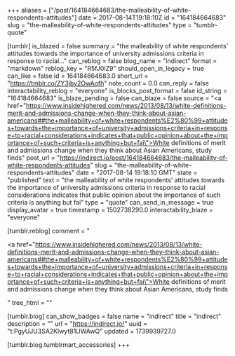 +++
aliases = ["/post/164184664683/the-malleability-of-white-respondents-attitudes"]
date = 2017-08-14T19:18:10Z
id = "164184664683"
slug = "the-malleability-of-white-respondents-attitudes"
type = "tumblr-quote"

[tumblr]
is_blazed = false
summary = "the malleability of white respondents’ attitudes towards the importance of university admissions criteria in response to racial..."
can_reblog = false
blog_name = "indirect"
format = "markdown"
reblog_key = "R5fJ0lZ9"
should_open_in_legacy = true
can_like = false
id = 164184664683.0
short_url = "https://tmblr.co/ZY3jby2OwAofh"
note_count = 0.0
can_reply = false
interactability_reblog = "everyone"
is_blocks_post_format = false
id_string = "164184664683"
is_blaze_pending = false
can_blaze = false
source = "<a href=\"https://www.insidehighered.com/news/2013/08/13/white-definitions-merit-and-admissions-change-when-they-think-about-asian-americans##the+malleability+of+white+respondents%E2%80%99+attitudes+towards+the+importance+of+university+admissions+criteria+in+response+to+racial+considerations+indicates+that+public+opinion+about+the+importance+of+such+criteria+is+anything+but+fai\">White definitions of merit and admissions change when they think about Asian Americans, study finds</a>"
post_url = "https://indirect.io/post/164184664683/the-malleability-of-white-respondents-attitudes"
slug = "the-malleability-of-white-respondents-attitudes"
date = "2017-08-14 19:18:10 GMT"
state = "published"
text = "the malleability of white respondents’ attitudes towards the importance of university admissions criteria in response to racial considerations indicates that public opinion about the importance of such criteria is anything but fai"
type = "quote"
can_send_in_message = true
display_avatar = true
timestamp = 1502738290.0
interactability_blaze = "everyone"

[tumblr.reblog]
comment = "<p><a href=\"https://www.insidehighered.com/news/2013/08/13/white-definitions-merit-and-admissions-change-when-they-think-about-asian-americans##the+malleability+of+white+respondents%E2%80%99+attitudes+towards+the+importance+of+university+admissions+criteria+in+response+to+racial+considerations+indicates+that+public+opinion+about+the+importance+of+such+criteria+is+anything+but+fai\">White definitions of merit and admissions change when they think about Asian Americans, study finds</a></p>"
tree_html = ""

[tumblr.blog]
can_show_badges = false
name = "indirect"
title = "indirect"
description = ""
url = "https://indirect.io/"
uuid = "t:PgyUJU3SA2Klwyt81UWAwQ"
updated = 1739939727.0

[tumblr.blog.tumblrmart_accessories]
+++
